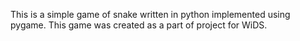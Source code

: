This is a simple game of snake written in python implemented using pygame. This game was created as a part of project for WiDS.
